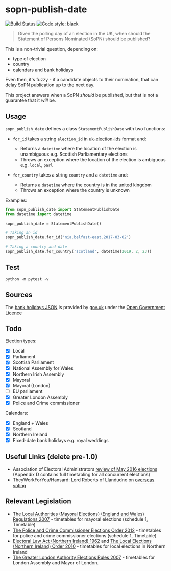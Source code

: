 # sopn-publish-date

[![Build Status](https://travis-ci.org/mrwilson/sopn-publish-date.svg?branch=master)](https://travis-ci.org/mrwilson/sopn-publish-date)
[![Code style: black](https://img.shields.io/badge/code%20style-black-000000.svg)](https://github.com/ambv/black)
> Given the polling day of an election in the UK, when should the Statement of Persons Nominated (SoPN) should be published?

This is a non-trivial question, depending on:

- type of election
- country
- calendars and bank holidays

Even then, it's fuzzy - if a candidate objects to their nomination, that can delay SoPN publication up to the next day.

This project answers when a SoPN _should_ be published, but that is not a guarantee that it _will_ be.

## Usage

`sopn_publish_date` defines a class `StatementPublishDate` with two functions:

* `for_id` takes a string `election_id` in [uk-election-ids](https://elections.democracyclub.org.uk/reference_definition/) format and:

    * Returns a `datetime` where the location of the election is unambiguous e.g. Scottish Parliamentary elections
    * Throws an exception where the location of the election is ambiguous e.g. `local`, `parl`
* `for_country` takes a string `country` and a `datetime` and:
    * Returns a `datetime` where the country is in the united kingdom
    * Throws an exception where the country is unknown

Examples:

```python
from sopn_publish_date import StatementPublishDate
from datetime import datetime

sopn_publish_date = StatementPublishDate()

# Taking an id
sopn_publish_date.for_id('nia.belfast-east.2017-03-02')

# Taking a country and date
sopn_publish_date.for_country('scotland', datetime(2019, 2, 23))
```

## Test

`python -m pytest -v`

## Sources

The [bank holidays JSON](./sopn_publish_date/bank-holidays.json) is provided by [gov.uk](https://www.gov.uk/bank-holidays.json) under the [Open Government Licence](http://www.nationalarchives.gov.uk/doc/open-government-licence/version/3/)

## Todo

Election types:

 - [x] Local
 - [x] Parliament
 - [x] Scottish Parliament
 - [x] National Assembly for Wales
 - [x] Northern Irish Assembly
 - [x] Mayoral
 - [x] Mayoral (London)
 - [ ] EU parliament
 - [x] Greater London Assembly
 - [x] Police and Crime commissioner
 
Calendars:
 - [x] England + Wales
 - [x] Scotland
 - [x] Northern Ireland
 - [x] Fixed-date bank holidays e.g. royal weddings

## Useful Links (delete pre-1.0)

 * Association of Electoral Administrators [review of May 2016 elections](https://www.aea-elections.co.uk/wp-content/uploads/2016/09/aea-rep-2016-pushed-to-the-absolute-limit-the-electoral-year-never-to-forget-with-links.pdf) (Appendix D contains full timetabling for all concurrent elections)
 * TheyWorkForYou/Hansard: Lord Roberts of Llandudno on [overseas voting](https://www.theyworkforyou.com/lords/?id=2011-03-02a.1127.0)
 
## Relevant Legislation

 * [The Local Authorities (Mayoral Elections) (England and Wales) Regulations 2007](https://www.legislation.gov.uk/uksi/2007/1024/made) - timetables for mayoral elections (schedule 1, Timetable)
 * [The Police and Crime Commissioner Elections Order 2012](https://www.legislation.gov.uk/uksi/2012/1917/made) - timetables for police and crime commissioner elections (schedule 1, Timetable)
 * [Electoral Law Act (Northern Ireland) 1962](https://www.legislation.gov.uk/apni/1962/14/schedule/5/part/I) and [The Local Elections (Northern Ireland) Order 2010](https://www.legislation.gov.uk/uksi/2010/2977/schedule/1/part/4/made) - timetables for local elections in Northern Ireland
 * [The Greater London Authority Elections Rules 2007](http://www.legislation.gov.uk/uksi/2007/3541/contents/made) - timetables for London Assembly and Mayor of London.
 
 